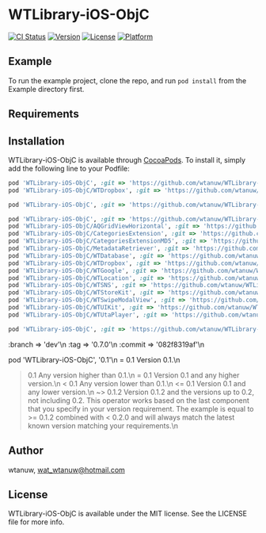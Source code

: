 # WTLibrary-iOS-ObjC

[![CI Status](http://img.shields.io/travis/wtanuw/WTLibrary-iOS-ObjC.svg?style=flat)](https://travis-ci.org/wtanuw/WTLibrary-iOS-ObjC)
[![Version](https://img.shields.io/cocoapods/v/WTLibrary-iOS-ObjC.svg?style=flat)](http://cocoapods.org/pods/WTLibrary-iOS-ObjC)
[![License](https://img.shields.io/cocoapods/l/WTLibrary-iOS-ObjC.svg?style=flat)](http://cocoapods.org/pods/WTLibrary-iOS-ObjC)
[![Platform](https://img.shields.io/cocoapods/p/WTLibrary-iOS-ObjC.svg?style=flat)](http://cocoapods.org/pods/WTLibrary-iOS-ObjC)

## Example

To run the example project, clone the repo, and run `pod install` from the Example directory first.

## Requirements

## Installation

WTLibrary-iOS-ObjC is available through [CocoaPods](http://cocoapods.org). To install
it, simply add the following line to your Podfile:

```ruby
pod 'WTLibrary-iOS-ObjC', :git => 'https://github.com/wtanuw/WTLibrary-iOS-ObjC.git'
pod 'WTLibrary-iOS-ObjC/WTDropbox', :git => 'https://github.com/wtanuw/WTLibrary-iOS-ObjC.git'
```

```ruby
pod 'WTLibrary-iOS-ObjC', :git => 'https://github.com/wtanuw/WTLibrary-iOS-ObjC.git', :subspecs => ['WTDropbox', 'WTGoogle']
```

```ruby
pod 'WTLibrary-iOS-ObjC', :git => 'https://github.com/wtanuw/WTLibrary-iOS-ObjC.git'
pod 'WTLibrary-iOS-ObjC/AQGridViewHorizontal', :git => 'https://github.com/wtanuw/WTLibrary-iOS-ObjC.git'
pod 'WTLibrary-iOS-ObjC/CategoriesExtension', :git => 'https://github.com/wtanuw/WTLibrary-iOS-ObjC.git'
pod 'WTLibrary-iOS-ObjC/CategoriesExtensionMD5', :git => 'https://github.com/wtanuw/WTLibrary-iOS-ObjC.git'
pod 'WTLibrary-iOS-ObjC/MetadataRetriever', :git => 'https://github.com/wtanuw/WTLibrary-iOS-ObjC.git'
pod 'WTLibrary-iOS-ObjC/WTDatabase', :git => 'https://github.com/wtanuw/WTLibrary-iOS-ObjC.git'
pod 'WTLibrary-iOS-ObjC/WTDropbox', :git => 'https://github.com/wtanuw/WTLibrary-iOS-ObjC.git'
pod 'WTLibrary-iOS-ObjC/WTGoogle', :git => 'https://github.com/wtanuw/WTLibrary-iOS-ObjC.git'
pod 'WTLibrary-iOS-ObjC/WTLocation', :git => 'https://github.com/wtanuw/WTLibrary-iOS-ObjC.git'
pod 'WTLibrary-iOS-ObjC/WTSNS', :git => 'https://github.com/wtanuw/WTLibrary-iOS-ObjC.git'
pod 'WTLibrary-iOS-ObjC/WTStoreKit', :git => 'https://github.com/wtanuw/WTLibrary-iOS-ObjC.git'
pod 'WTLibrary-iOS-ObjC/WTSwipeModalView', :git => 'https://github.com/wtanuw/WTLibrary-iOS-ObjC.git'
pod 'WTLibrary-iOS-ObjC/WTUIKit', :git => 'https://github.com/wtanuw/WTLibrary-iOS-ObjC.git'
pod 'WTLibrary-iOS-ObjC/WTUtaPlayer', :git => 'https://github.com/wtanuw/WTLibrary-iOS-ObjC.git'
```

```ruby
pod 'WTLibrary-iOS-ObjC', :git => 'https://github.com/wtanuw/WTLibrary-iOS-ObjC.git', :subspecs => ['AQGridViewHorizontal', 'CategoriesExtension', 'CategoriesExtensionMD5', 'MetadataRetriever', 'WTDatabase', 'WTDropbox', 'WTGoogle', 'WTLocation', 'WTSNS', 'WTStoreKit', 'WTSwipeModalView', 'WTUIKit', 'WTUtaPlayer']
```


:branch => 'dev'\n
:tag => '0.7.0'\n
:commit => '082f8319af'\n

pod 'WTLibrary-iOS-ObjC', '0.1'\n
= 0.1 Version 0.1.\n
> 0.1 Any version higher than 0.1.\n
>= 0.1 Version 0.1 and any higher version.\n
< 0.1 Any version lower than 0.1.\n
<= 0.1 Version 0.1 and any lower version.\n
~> 0.1.2 Version 0.1.2 and the versions up to 0.2, not including 0.2. This operator works based on the last component that you specify in your version requirement. The example is equal to >= 0.1.2 combined with < 0.2.0 and will always match the latest known version matching your requirements.\n

## Author

wtanuw, wat_wtanuw@hotmail.com

## License

WTLibrary-iOS-ObjC is available under the MIT license. See the LICENSE file for more info.
